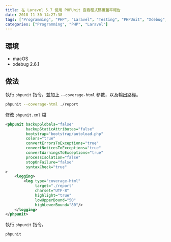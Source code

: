 ```yaml
---
title: 在 Laravel 5.7 使用 PHPUnit 查看程式碼覆蓋率報告
date: 2018-11-30 14:27:38
tags: ["Programming", "PHP", "Laravel", "Testing", "PHPUnit", "Xdebug", "Code Coverage"]
categories: ["Programming", "PHP", "Laravel"]
---
```


## 環境

- macOS
- xdebug 2.6.1

## 做法

執行 `phpunit` 指令，並加上 `--coverage-html` 參數，以及輸出路徑。

```bash
phpunit --coverage-html ./report
```

修改 `phpunit.xml` 檔

```xml
<phpunit backupGlobals="false"
         backupStaticAttributes="false"
         bootstrap="bootstrap/autoload.php"
         colors="true"
         convertErrorsToExceptions="true"
         convertNoticesToExceptions="true"
         convertWarningsToExceptions="true"
         processIsolation="false"
         stopOnFailure="false"
         syntaxCheck="true"
>
    <logging>
        <log type="coverage-html"
             target="./report"
             charset="UTF-8"
             highlight="true"
             lowUpperBound="50"
             highLowerBound="80"/>
    </logging>
</phpunit>
```

執行 `phpunit` 指令。

```bash
phpunit
```
